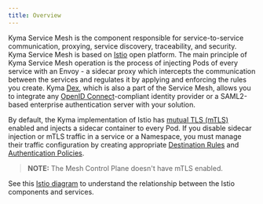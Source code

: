 ```yaml
---
title: Overview
---
```


Kyma Service Mesh is the component responsible for service-to-service communication, proxying, service discovery, traceability, and security. Kyma Service Mesh
is based on [Istio](https://istio.io/docs/concepts/what-is-istio/) open platform. The main principle of Kyma Service Mesh operation is the process of injecting Pods of every service with an Envoy - a sidecar proxy which intercepts the communication between the services and regulates it by applying and enforcing the rules you create. Kyma [Dex](https://github.com/coreos/dex), which is also a part of the Service Mesh, allows you to integrate any [OpenID Connect](https://openid.net/connect/)-compliant identity provider or a SAML2-based enterprise authentication server with your solution.

By default, the Kyma implementation of Istio has [mutual TLS (mTLS)](https://istio.io/docs/tasks/security/mutual-tls/) enabled and injects a sidecar container to every Pod. If you disable sidecar injection or mTLS traffic in a service or a Namespace, you must manage their traffic configuration by creating appropriate [Destination Rules](https://istio.io/docs/reference/config/networking/v1alpha3/destination-rule/) and [Authentication Policies](https://istio.io/docs/reference/config/istio.authentication.v1alpha1/). 

>**NOTE:** The Mesh Control Plane doesn't have mTLS enabled.

See this [Istio diagram](https://istio.io/docs/concepts/what-is-istio/arch.svg) to understand the relationship between the Istio components and services.
